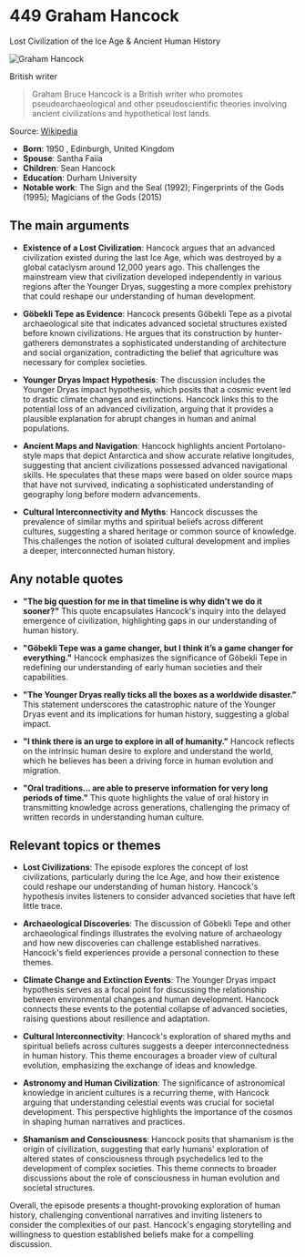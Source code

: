 # 449 Graham Hancock

Lost Civilization of the Ice Age & Ancient Human History

![Graham Hancock](https://encrypted-tbn0.gstatic.com/images?q=tbn:ANd9GcQfLTBFricKklHR8O-5OhD1xrTe8a1aBnW6FwZ83aHniPKrKeTD0XdKZg&s=0)

British writer

> Graham Bruce Hancock is a British writer who promotes pseudoarchaeological and other pseudoscientific theories involving ancient civilizations and hypothetical lost lands.

Source: [Wikipedia](https://en.wikipedia.org/wiki/Graham_Hancock)

- **Born**: 1950 , Edinburgh, United Kingdom
- **Spouse**: Santha Faiia
- **Children**: Sean Hancock
- **Education**: Durham University
- **Notable work**: The Sign and the Seal (1992); Fingerprints of the Gods (1995); Magicians of the Gods (2015)

## The main arguments

- **Existence of a Lost Civilization**: Hancock argues that an advanced civilization existed during the last Ice Age, which was destroyed by a global cataclysm around 12,000 years ago. This challenges the mainstream view that civilization developed independently in various regions after the Younger Dryas, suggesting a more complex prehistory that could reshape our understanding of human development.

- **Göbekli Tepe as Evidence**: Hancock presents Göbekli Tepe as a pivotal archaeological site that indicates advanced societal structures existed before known civilizations. He argues that its construction by hunter-gatherers demonstrates a sophisticated understanding of architecture and social organization, contradicting the belief that agriculture was necessary for complex societies.

- **Younger Dryas Impact Hypothesis**: The discussion includes the Younger Dryas impact hypothesis, which posits that a cosmic event led to drastic climate changes and extinctions. Hancock links this to the potential loss of an advanced civilization, arguing that it provides a plausible explanation for abrupt changes in human and animal populations.

- **Ancient Maps and Navigation**: Hancock highlights ancient Portolano-style maps that depict Antarctica and show accurate relative longitudes, suggesting that ancient civilizations possessed advanced navigational skills. He speculates that these maps were based on older source maps that have not survived, indicating a sophisticated understanding of geography long before modern advancements.

- **Cultural Interconnectivity and Myths**: Hancock discusses the prevalence of similar myths and spiritual beliefs across different cultures, suggesting a shared heritage or common source of knowledge. This challenges the notion of isolated cultural development and implies a deeper, interconnected human history.

## Any notable quotes

- **"The big question for me in that timeline is why didn’t we do it sooner?"**
  This quote encapsulates Hancock's inquiry into the delayed emergence of civilization, highlighting gaps in our understanding of human history.

- **"Göbekli Tepe was a game changer, but I think it’s a game changer for everything."**
  Hancock emphasizes the significance of Göbekli Tepe in redefining our understanding of early human societies and their capabilities.

- **"The Younger Dryas really ticks all the boxes as a worldwide disaster."**
  This statement underscores the catastrophic nature of the Younger Dryas event and its implications for human history, suggesting a global impact.

- **"I think there is an urge to explore in all of humanity."**
  Hancock reflects on the intrinsic human desire to explore and understand the world, which he believes has been a driving force in human evolution and migration.

- **"Oral traditions... are able to preserve information for very long periods of time."**
  This quote highlights the value of oral history in transmitting knowledge across generations, challenging the primacy of written records in understanding human culture.

## Relevant topics or themes

- **Lost Civilizations**: The episode explores the concept of lost civilizations, particularly during the Ice Age, and how their existence could reshape our understanding of human history. Hancock's hypothesis invites listeners to consider advanced societies that have left little trace.

- **Archaeological Discoveries**: The discussion of Göbekli Tepe and other archaeological findings illustrates the evolving nature of archaeology and how new discoveries can challenge established narratives. Hancock's field experiences provide a personal connection to these themes.

- **Climate Change and Extinction Events**: The Younger Dryas impact hypothesis serves as a focal point for discussing the relationship between environmental changes and human development. Hancock connects these events to the potential collapse of advanced societies, raising questions about resilience and adaptation.

- **Cultural Interconnectivity**: Hancock's exploration of shared myths and spiritual beliefs across cultures suggests a deeper interconnectedness in human history. This theme encourages a broader view of cultural evolution, emphasizing the exchange of ideas and knowledge.

- **Astronomy and Human Civilization**: The significance of astronomical knowledge in ancient cultures is a recurring theme, with Hancock arguing that understanding celestial events was crucial for societal development. This perspective highlights the importance of the cosmos in shaping human narratives and practices.

- **Shamanism and Consciousness**: Hancock posits that shamanism is the origin of civilization, suggesting that early humans' exploration of altered states of consciousness through psychedelics led to the development of complex societies. This theme connects to broader discussions about the role of consciousness in human evolution and societal structures.

Overall, the episode presents a thought-provoking exploration of human history, challenging conventional narratives and inviting listeners to consider the complexities of our past. Hancock's engaging storytelling and willingness to question established beliefs make for a compelling discussion.
